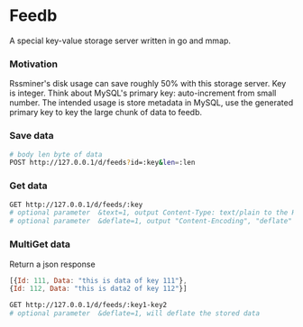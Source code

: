 # Feedb

A special key-value storage server written in go and mmap.


### Motivation

Rssminer's disk usage can save roughly 50% with this storage server.
Key is integer. Think about MySQL's primary key: auto-increment from small number. The intended usage is store metadata in MySQL, use the generated primary key to key the large chunk of data to feedb.


### Save data
```sh
# body len byte of data
POST http://127.0.0.1/d/feeds?id=:key&len=:len
```

### Get data

```sh
GET http://127.0.0.1/d/feeds/:key
# optional parameter  &text=1, output Content-Type: text/plain to the HTTP Response, useful for browser debug
# optional parameter  &deflate=1, output "Content-Encoding", "deflate" to the HTTP Response, useful for browser debug
```

### MultiGet data

Return a json response

```js
[{Id: 111, Data: "this is data of key 111"},
{Id: 112, Data: "this is data2 of key 112"}]

```

```sh
GET http://127.0.0.1/d/feeds/:key1-key2
# optional parameter  &deflate=1, will deflate the stored data
```

